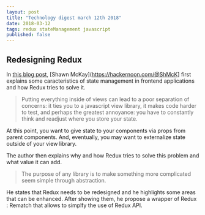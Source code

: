 ```yaml
---
layout: post
title: "Technology digest march 12th 2018"
date: 2018-03-12
tags: redux stateManagement javascript
published: false
---
```


## Redesigning Redux

In [this blog post](https://hackernoon.com/redesigning-redux-b2baee8b8a38), [Shawn McKay](https://hackernoon.com/@ShMcK] first 
explains some caracteristics of state management in frontend applications and how Redux tries to solve it.

> Putting everything inside of views can lead to a poor separation of concerns: it ties you to a javascript view library, 
> it makes code harder to test, and perhaps the greatest annoyance: you have to constantly think and readjust where you 
> store your state.

At this point, you want to give state to your components via props from parent components. And, eventually, 
you may want to externalize state outside of your view library.

The author then explains why and how Redux tries to solve this problem and what value it can add.

> The purpose of any library is to make something more complicated seem simple through abstraction.

He states that Redux needs to be redesigned and he highlights some areas that can be enhanced. After showing them, he propose a wrapper of Redux : Rematch that allows to simplfy the use of Redux API.
